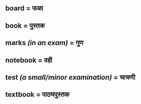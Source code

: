 ## board = फळा

## book = पुस्तक

## marks *(in an exam)* = गुण

## notebook = वही

## test *(a small/minor examination)* = चाचणी

## textbook = पाठ्यपुस्तक


